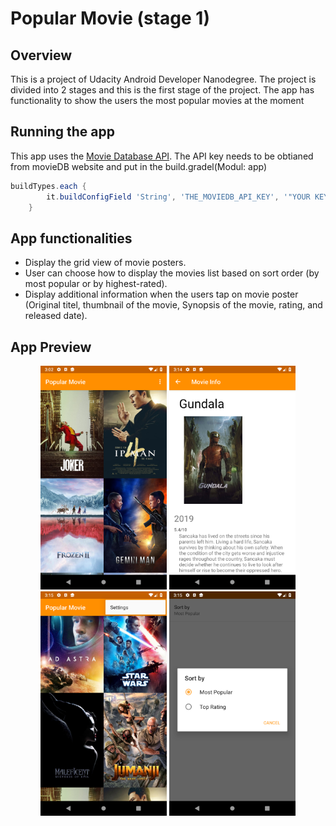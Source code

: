# Popular Movie (stage 1)

## Overview
This is a project of Udacity Android Developer Nanodegree. The project is divided into 2 stages and this is the first stage of the project.
The app has functionality to show the users the most popular movies at the moment

## Running the app
This app uses the [Movie Database API](https://developers.themoviedb.org/). The API key needs to be obtianed from movieDB website and put in the build.gradel(Modul: app)

```gradle
buildTypes.each {
        it.buildConfigField 'String', 'THE_MOVIEDB_API_KEY', '"YOUR KEY"'
    }
 ```
 
 ## App functionalities 
 
* Display the grid view of movie posters.
* User can choose how to display the movies list based on sort order (by most popular or by highest-rated).
* Display additional information when the users tap on movie poster (Original titel, thumbnail of the movie, Synopsis of the movie, rating, and released date).

## App Preview

<p align="center">
 <img src="/images/popmoviestage1.png" width="40%"> <img src="/images/additional_info.png" width="40%">
  <img src="/images/setting.png" width="40%"> <img src="/images/sorting_dialog.png" width="40%">
</p>
